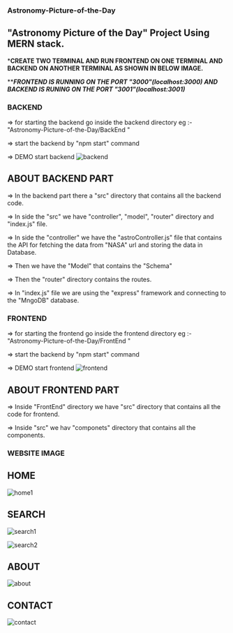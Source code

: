 ### Astronomy-Picture-of-the-Day

## "Astronomy Picture of the Day" Project Using MERN stack.

*******CREATE TWO TERMINAL AND RUN FRONTEND ON ONE TERMINAL AND BACKEND ON ANOTHER TERMINAL AS SHOWN IN BELOW IMAGE.******

*******FRONTEND IS RUNNING ON THE PORT "3000"(localhost:3000) AND BACKEND IS RUNING ON THE PORT "3001"(localhost:3001)*****

### BACKEND

=> for starting the backend go inside the backend directory 
eg :- "Astronomy-Picture-of-the-Day/BackEnd " 

=> start the backend by "npm start" command

=> DEMO start backend
![backend](https://user-images.githubusercontent.com/114048704/216420268-4899c313-7d02-4ec1-a171-6b714166083e.png)

## ABOUT BACKEND PART
=> In the backend part there a "src" directory that contains all the backend code.

=> In side the "src" we have "controller", "model", "router" directory and "index.js" file.

=> In side the "controller" we have the "astroController.js" file that contains the API for fetching the data from "NASA" url and storing the data in Database.

=> Then we have the "Model" that contains the "Schema"

=> Then the "router" directory contains the routes.

=> In "index.js" file we are using the "express" framework and connecting to the "MngoDB" database.


### FRONTEND

=> for starting the frontend go inside the frontend directory 
eg :- "Astronomy-Picture-of-the-Day/FrontEnd " 

=> start the backend by "npm start" command

=> DEMO start frontend
![frontend](https://user-images.githubusercontent.com/114048704/216420342-77156308-3454-4048-95e2-cc1656f7a13f.png)

## ABOUT FRONTEND PART

=> Inside "FrontEnd" directory we have "src" directory that contains all the code for frontend.

=> Inside "src" we hav "componets" directory that contains all the components.



### WEBSITE IMAGE

## HOME

![home1](https://user-images.githubusercontent.com/114048704/218305186-742fc7d6-e71c-4646-beae-981ffaca7e46.png)

## SEARCH

![search1](https://user-images.githubusercontent.com/114048704/218305221-6cd11f3f-622b-4b52-882b-1b931f60bc5c.png)

![search2](https://user-images.githubusercontent.com/114048704/218305227-9754fdc3-12c6-4d06-a3a9-15eac3605b9e.png)

## ABOUT

![about](https://user-images.githubusercontent.com/114048704/218305249-55cf7d44-332f-48ed-860f-4ebddb1228a5.png)

## CONTACT

![contact](https://user-images.githubusercontent.com/114048704/218305264-103328ba-f4ca-4c8b-9ad2-cf1755fbc648.png)







